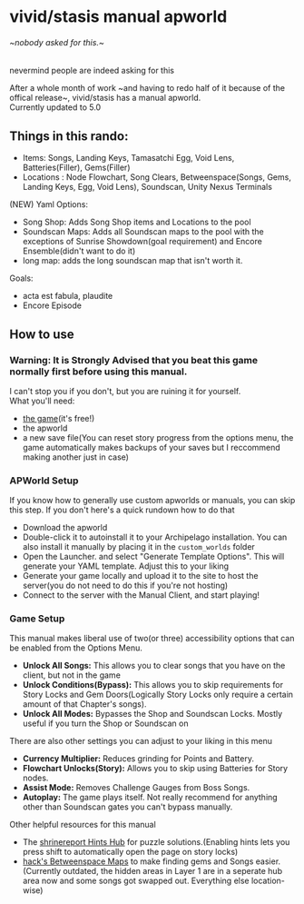 # vivid/stasis manual apworld
###### ~nobody asked for this.~
nevermind people are indeed asking for this

After a whole month of work ~and having to redo half of it because of the offical release~,  vivid/stasis has a manual apworld.\
Currently updated to 5.0

## Things in this rando:
- Items: Songs, Landing Keys, Tamasatchi Egg, Void Lens, Batteries(Filler), Gems(Filler)
- Locations : Node Flowchart, Song Clears, Betweenspace(Songs, Gems, Landing Keys, Egg, Void Lens), Soundscan, Unity Nexus Terminals

(NEW) Yaml Options:
- Song Shop: Adds Song Shop items and Locations to the pool
- Soundscan Maps: Adds all Soundscan maps to the pool with the exceptions of Sunrise Showdown(goal requirement) and Encore Ensemble(didn't want to do it)
- long map: adds the long soundscan map that isn't worth it.

Goals:
- acta est fabula, plaudite
- Encore Episode

## How to use

### Warning: It is Strongly Advised that you beat this game normally first before using this manual.
I can't stop you if you don't, but you are ruining it for yourself.
\
What you'll need:
- [the game](https://store.steampowered.com/app/2093940/vividstasis/)(it's free!)
- the apworld
- a new save file(You can reset story progress from the options menu, the game automatically makes backups of your saves but I reccommend making another just in case)

### APWorld Setup

If you know how to generally use custom apworlds or manuals, you can skip this step. If you don't here's a quick rundown how to do that

- Download the apworld
- Double-click it to autoinstall it to your Archipelago installation. You can also install it manually by placing it in the `custom_worlds` folder
- Open the Launcher. and select "Generate Template Options". This will generate your YAML template. Adjust this to your liking
- Generate your game locally and upload it to the site to host the server(you do not need to do this if you're not hosting)
- Connect to the server with the Manual Client, and start playing!

### Game Setup

This manual makes liberal use of two(or three) accessibility options that can be enabled from the Options Menu.
- **Unlock All Songs:** This allows you to clear songs that you have on the client, but not in the game
- **Unlock Conditions(Bypass):** This allows you to skip requirements for Story Locks and Gem Doors(Logically Story Locks only require a certain amount of that Chapter's songs).
- **Unlock All Modes:** Bypasses the Shop and Soundscan Locks. Mostly useful if you turn the Shop or Soundscan on

There are also other settings you can adjust to your liking in this menu
- **Currency Multiplier:** Reduces grinding for Points and Battery.
- **Flowchart Unlocks(Story):** Allows you to skip using Batteries for Story nodes.
- **Assist Mode:** Removes Challenge Gauges from Boss Songs.
- **Autoplay:** The game plays itself. Not really recommend for anything other than Soundscan gates you can't bypass manually.

Other helpful resources for this manual
- The [shrinereport Hints Hub](https://shrinereport.xyz/hints/hub.html) for puzzle solutions.(Enabling hints lets you press shift to automatically open the page on story locks)
- [hack's Betweenspace Maps](https://hack-3r64.github.io/betweenspace/) to make finding gems and Songs easier.(Currently outdated, the hidden areas in Layer 1 are in a seperate hub area now and some songs got swapped out. Everything else location-wise)

